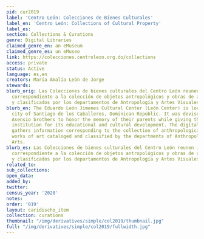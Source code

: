 ```yaml
---
pid: cur2019
label: 'Centro León: Colecciones de Bienes Culturales'
label_en: 'Centro León: Collections of Cultural Property'
label_es:
section: Collections & Curations
genre: Digital Libraries
claimed_genre_en: an eMuseum
claimed_genre_es: un eMuseo
link: https://colecciones.centroleon.org.do/collections
access: private
status: Active
language: es,en
creators: María Amalia León de Jorge
stewards:
blurb_orig: Las Colecciones de bienes culturales del Centro León reunen información
  correspondiente a la colección de objetos antropológicos y obras de arte catalogados
  y clasificados por los departamentos de Antropología y Artes Visuales.
blurb_en: The Eduardo León Jimenes Cultural Center (León Center) is located in the
  city of Santiago de los Caballeros, Dominican Republic. It was devised by the León
  Asensio brothers to honor the memory of their parents while giving the country an
  institution for its educational and cultural development. The digital collection
  gathers information corresponding to the collection of anthropological objects and
  works of art cataloged and classified by the departments of Anthropology and Visual
  Arts.
blurb_es: Las Colecciones de bienes culturales del Centro León reunen información
  correspondiente a la colección de objetos antropológicos y obras de arte catalogados
  y clasificados por los departamentos de Antropología y Artes Visuales.
related_to:
sub_collections:
open_data:
added_by:
twitter:
census_year: '2020'
notes:
order: '019'
layout: caridischo_item
collection: curations
thumbnail: "/img/derivatives/simple/col2019/thumbnail.jpg"
full: "/img/derivatives/simple/col2019/fullwidth.jpg"
---
```

